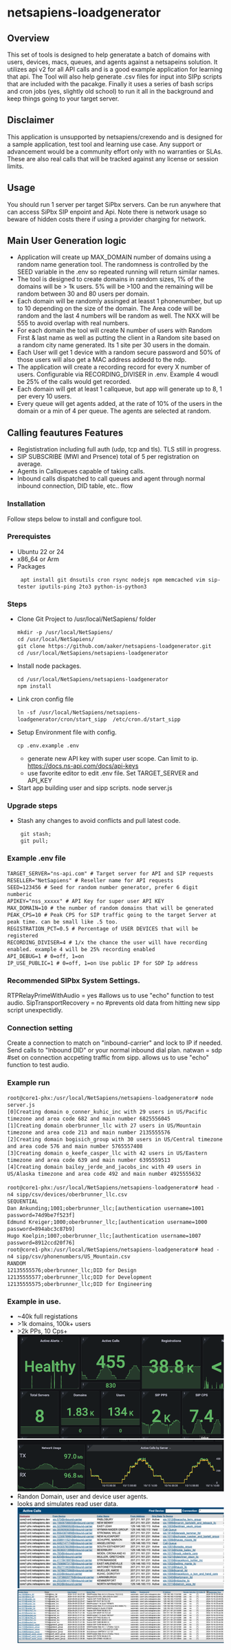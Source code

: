 # netsapiens-loadgenerator

## Overview
This set of tools is designed to help generatate a batch of domains with users, devices, macs, queues, and agents against a netsapeins solution. It utilizes api v2 for all API calls and is a good example application for learning that api. The Tool will also help generate .csv files for input into SIPp scripts that are included with the pacakge. Finally it uses a series of bash scrips and cron jobs (yes, slightly old school) to run it all in the background and keep things going to your target server.

## Disclaimer

This application is unsupported by netsapiens/crexendo and is designed for a sample application, test tool and learning use case. Any support or advancement would be a community effort only with no warranties or SLAs. These are also real calls that will be tracked against any license or session limits. 

## Usage 
You should run 1 server per target SiPbx servers. Can be run anywhere that can access SiPbx SIP enpoint and Api. Note there is network usage so beware of hidden costs there if using a provider charging for network.

## Main User Generation logic
* Application will create up MAX_DOMAIN number of domains using a random name generation tool. The randomness is controlled by the SEED variable in the .env so repeated running will return similar names. 
* The tool is designed to create domains in random sizes, 1% of the domains will be > 1k users. 5% will be >100 and the remaining will be random between 30 and 80 users per domain. 
* Each domain will be randomly assinged at leasst 1 phonenumber, but up to 10 depending on the size of the domain. The Area code will be random and the last 4 numbers will be random as well. The NXX will be 555 to avoid overlap with real numbers.
* For each domain the tool will create N number of users with Random First & last name as well as putting the client in a Random site based on a random city name generated. Its 1 site per 30 users in the domain. 
* Each User will get 1 device with a random secure password and 50% of those users will also get a MAC address addedd to the ndp. 
* The application will create a recording record for every X number of users. Configurable via RECORDING_DIVISER in .env. Example 4 woudl be 25% of the calls would get recorded. 
* Each domain will get at least 1 callqueue, but app will generate up to 8, 1 per every 10 users. 
* Every queue will get agents added, at the rate of 10% of the users in the domain or a min of 4 per queue. The agents are selected at random. 

## Calling feautures Features
* Regististration including full auth (udp, tcp and tls). TLS still in progress. 
* SIP SUBSCRIBE (MWI and Prsence) total of 5 per registration on average. 
* Agents in Callqueues capable of taking calls. 
* Inbound calls dispatched to call queues and agent through normal inbound connection, DID table, etc.. flow

### Installation

Follow steps below to install and configure tool. 

### Prerequistes
* Ubuntu 22 or 24
* x86_64 or Arm
* Packages
    ```
     apt install git dnsutils cron rsync nodejs npm memcached vim sip-tester iputils-ping 2to3 python-is-python3
     ```

### Steps

* Clone Git Project to /usr/local/NetSapiens/ folder
    ```
    mkdir -p /usr/local/NetSapiens/
    cd /usr/local/NetSapiens/
    git clone https://github.com/aaker/netsapiens-loadgenerator.git
    cd /usr/local/NetSapiens/netsapiens-loadgenerator
    ```
* Install node packages. 
    ```
    cd /usr/local/NetSapiens/netsapiens-loadgenerator
    npm install 
    ```
* Link cron config file
    ```
    ln -sf /usr/local/NetSapiens/netsapiens-loadgenerator/cron/start_sipp  /etc/cron.d/start_sipp
    ```
* Setup Environment file with config. 
    ```
    cp .env.example .env
    ```
    * generate new API key with super user scope. Can limit to ip. https://docs.ns-api.com/docs/api-keys
    * use favorite editor to edit .env file. Set TARGET_SERVER and API_KEY 
* Start app building user and sipp scripts. 
     node server.js

### Upgrade steps
* Stash any changes to avoid conflicts and pull latest code.
    ```
     git stash; 
     git pull;
    ```
### Example .env file

```
TARGET_SERVER="ns-api.com" # Target server for API and SIP requests
RESELLER="NetSapiens" # Reseller name for API requests
SEED=123456 # Seed for random number generator, prefer 6 digit numberic
APIKEY="nss_xxxxx" # API Key for super user API KEY
MAX_DOMAIN=10 # the number of random domains that will be generated
PEAK_CPS=10 # Peak CPS for SIP traffic going to the target Server at peak time. can be small like .5 too.
REGISTRATION_PCT=0.5 # Percentage of USER DEVICES that will be registered
RECORDING_DIVISER=4 # 1/x the chance the user will have recording enabled. example 4 will be 25% recording enabled
API_DEBUG=1 # 0=off, 1=on
IP_USE_PUBLIC=1 # 0=off, 1=on Use public IP for SDP Ip address
```



### Recommended SIPbx System Settings. 
RTPRelayPrimeWithAudio = yes  #allows us to use "echo" function to test audio.
SipTransportRecovery = no    #prevents old data from hitting new sipp script unexpectidly. 

### Connection setting
Create a connection to match on "inbound-carrier" and lock to IP if needed. Send calls to "Inbound DID" or your normal inbound dial plan. 
natwan = sdp #set on connection accpeting traffic from sipp. allows us to use "echo" function to test audio.

### Example run
```
root@core1-phx:/usr/local/NetSapiens/netsapiens-loadgenerator# node server.js 
[0]Creating domain o_conner_kuhic_inc with 29 users in US/Pacific timezone and area code 682 and main number 6825556045
[1]Creating domain oberbrunner_llc with 27 users in US/Mountain timezone and area code 213 and main number 2135555576
[2]Creating domain bogisich_group with 30 users in US/Central timezone and area code 576 and main number 5765557408
[3]Creating domain o_keefe_casper_llc with 42 users in US/Eastern timezone and area code 639 and main number 6395559513
[4]Creating domain bailey_jerde_and_jacobs_inc with 49 users in US/Alaska timezone and area code 492 and main number 4925555632

root@core1-phx:/usr/local/NetSapiens/netsapiens-loadgenerator# head -n4 sipp/csv/devices/oberbrunner_llc.csv 
SEQUENTIAL
Dan Ankunding;1001;oberbrunner_llc;[authentication username=1001 password=74d9be7f523f]
Edmund Kreiger;1000;oberbrunner_llc;[authentication username=1000 password=894abc3c87b9]
Hugo Koelpin;1007;oberbrunner_llc;[authentication username=1007 password=8912ccd20f76]
root@core1-phx:/usr/local/NetSapiens/netsapiens-loadgenerator# head -n4 sipp/csv/phonenumbers/US_Mountain.csv 
RANDOM
12135555576;oberbrunner_llc;DID for Design
12135555577;oberbrunner_llc;DID for Development
12135555575;oberbrunner_llc;DID for Engineering
```

### Example in use. 

* ~40k full registations
* \>1k domains, 100k+ users
* \>2k PPs, 10 Cps+
![alt text](images/image.png)
![alt text](images/image-1.png)
* Randon Domain, user and device user agents. 
* looks and simulates read user data. 
![alt text](images/image-2.png)
![alt text](images/image-3.png)